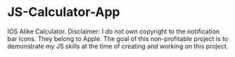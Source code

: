 # JS-Calculator-App
IOS Alike Calculator.
Disclaimer: I do not own copyright to the notification bar icons. They belong to Apple. The goal of this non-profitable project is to demonstrate my JS skills at the time of creating and working on this project.
